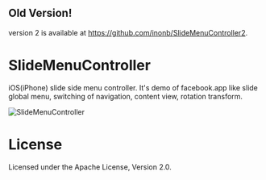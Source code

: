 ## Old Version!
version 2 is available at https://github.com/inonb/SlideMenuController2.


SlideMenuController
===========================

iOS(iPhone) slide side menu controller. It's demo of facebook.app like slide global menu, switching of navigation, content view, rotation transform.

![SlideMenuController](https://github.com/inonb/SlideMenuController/raw/master/screen.png "SlideMenuController")

License
===============

Licensed under the Apache License, Version 2.0.
